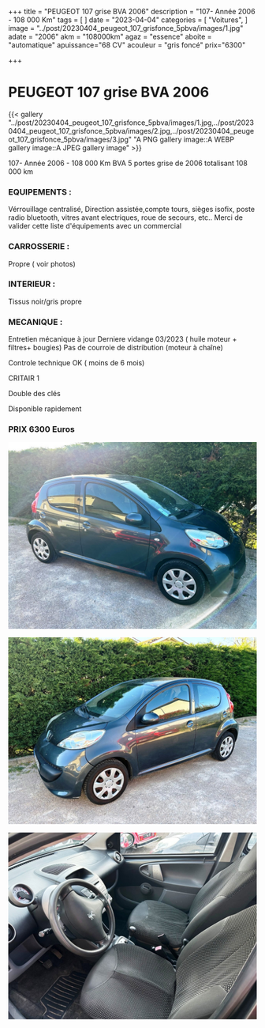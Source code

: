 +++
title = "PEUGEOT 107 grise BVA 2006"
description = "107- Année 2006 - 108 000 Km"
tags = [
]
date = "2023-04-04"
categories = [
    "Voitures",
]
image = "../post/20230404_peugeot_107_grisfonce_5pbva/images/1.jpg"
adate = "2006"
akm = "108000km"
agaz = "essence"
aboite = "automatique"
apuissance="68 CV"
acouleur = "gris foncé"
prix="6300"

+++

# PEUGEOT 107 grise BVA 2006

{{< gallery "../post/20230404_peugeot_107_grisfonce_5pbva/images/1.jpg,../post/20230404_peugeot_107_grisfonce_5pbva/images/2.jpg,../post/20230404_peugeot_107_grisfonce_5pbva/images/3.jpg" "A PNG gallery image::A WEBP gallery image::A JPEG gallery image" >}}


107- Année 2006 - 108 000 Km BVA 5 portes grise de 2006 totalisant 108 000 km

### EQUIPEMENTS :
Vérrouillage centralisé, Direction assistée,compte tours, sièges isofix, poste radio bluetooth, vitres avant electriques, roue de secours, etc..
Merci de valider cette liste d'équipements avec un commercial

### CARROSSERIE :
Propre ( voir photos)

### INTERIEUR :
Tissus noir/gris propre

### MECANIQUE :
Entretien mécanique à jour 
Derniere vidange 03/2023 ( huile moteur + filtres+ bougies)
Pas de courroie de distribution (moteur à chaîne)


Controle technique OK ( moins de 6 mois)

CRITAIR 1

Double des clés

Disponible rapidement

### PRIX 6300 Euros


<!-- more -->


![](images/1.jpg)

![](images/2.jpg)

![](images/3.jpg)

